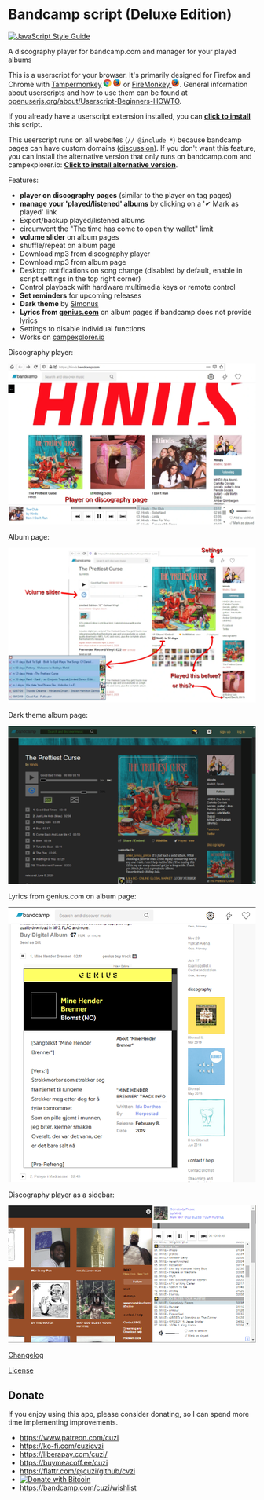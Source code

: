 # Bandcamp script (Deluxe Edition)

[![JavaScript Style Guide](https://img.shields.io/badge/code_style-standard-brightgreen.svg)](https://standardjs.com)

A discography player for bandcamp.com and manager for your played albums

This is a userscript for your browser. It's primarily designed for Firefox and Chrome with
[Tampermonkey](https://www.tampermonkey.net/) [![Chrome logo](https://raw.githubusercontent.com/OpenUserJS/OpenUserJS.org/master/public/images/ua/chrome16.png)](https://chrome.google.com/webstore/detail/tampermonkey/dhdgffkkebhmkfjojejmpbldmpobfkfo) [![Firefox logo](https://raw.githubusercontent.com/OpenUserJS/OpenUserJS.org/master/public/images/ua/firefox16.png)](https://addons.mozilla.org/en-US/firefox/addon/tampermonkey/)
or
[FireMonkey ![Firefox logo](https://raw.githubusercontent.com/OpenUserJS/OpenUserJS.org/master/public/images/ua/firefox16.png)](https://addons.mozilla.org/en-US/firefox/addon/firemonkey/).
General information about userscripts and how to use them can be found at [openuserjs.org/about/Userscript-Beginners-HOWTO](https://openuserjs.org/about/Userscript-Beginners-HOWTO).

If you already have a userscript extension installed, you can **[click to install](https://greasyfork.org/scripts/390404-bandcamp-script-deluxe-edition/code/Bandcamp%20script%20(Deluxe%20Edition).user.js)** this script.

This userscript runs on all websites (`// @include *`) because bandcamp pages can have custom domains ([discussion](../../issues/3)). If you don't want this feature, you can install the alternative version that only runs on bandcamp.com and campexplorer.io: **[Click to install alternative version](https://github.com/cvzi/Bandcamp-script-deluxe-edition/raw/master/dist/release-bandcamp.com-only.user.js)**.

Features:
 *   **player on discography pages** (similar to the player on tag pages)
 *   **manage your 'played/listened' albums** by clicking on a '✔ Mark as played' link
 *   Export/backup played/listened albums
 *   circumvent the "The time has come to open thy wallet" limit
 *   **volume slider** on album pages
 *   shuffle/repeat on album page
 *   Download mp3 from discography player
 *   Download mp3 from album page
 *   Desktop notifications on song change (disabled by default, enable in script settings in the top right corner)
 *   Control playback with hardware multimedia keys or remote control
 *   **Set reminders** for upcoming releases
 *   **Dark theme** by [Simonus](https://userstyles.org/styles/171538/bandcamp-in-dark)
 *   **Lyrics from [genius.com](https://genius.com/)** on album pages if bandcamp does not provide lyrics
 *   Settings to disable individual functions
 *   Works on [campexplorer.io](https://campexplorer.io/)

Discography player:

![Screenshot of discography page](screenshots/screenshotDiscographyPage.webp)

Album page:

![Screenshot of album page](screenshots/screenshotAlbumPage.webp)

Dark theme album page:

![Screenshot of dark mode album page](screenshots/screenshotAlbumPageDarkMode.png)

Lyrics from genius.com on album page:

![Screenshot of lyrics](screenshots/screenshotGeniusLyrics.webp)

Discography player as a sidebar:

![Screenshot of discography sidebar](screenshots/screenshotDiscographySidebar.png)

[Changelog](CHANGELOG.md)

[License](LICENSE)

## Donate

If you enjoy using this app, please consider donating, so I can spend more time implementing improvements.
 *   https://www.patreon.com/cuzi
 *   https://ko-fi.com/cuzicvzi
 *   https://liberapay.com/cuzi/
 *   https://buymeacoff.ee/cuzi
 *   https://flattr.com/@cuzi/github/cvzi
 *   [![Donate with Bitcoin](https://en.cryptobadges.io/badge/small/3KDs3RjvsKzbFQ8XoHkGqZxQtSxn2WYbn1)](https://en.cryptobadges.io/donate/3KDs3RjvsKzbFQ8XoHkGqZxQtSxn2WYbn1)
 *   https://bandcamp.com/cuzi/wishlist
